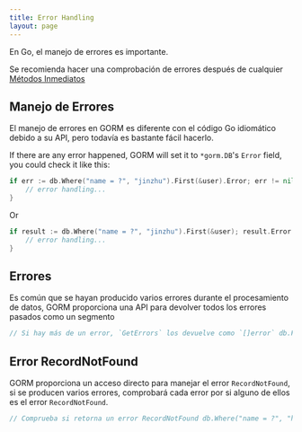 ```yaml
---
title: Error Handling
layout: page
---
```

En Go, el manejo de errores es importante.

Se recomienda hacer una comprobación de errores después de cualquier [Métodos Inmediatos](/docs/method_chaining.html#Immediate-Methods)

## Manejo de Errores

El manejo de errores en GORM es diferente con el código Go idiomático debido a su API, pero todavía es bastante fácil hacerlo.

If there are any error happened, GORM will set it to `*gorm.DB`'s `Error` field, you could check it like this:

```go
if err := db.Where("name = ?", "jinzhu").First(&user).Error; err != nil {
    // error handling...
}
```

Or

```go
if result := db.Where("name = ?", "jinzhu").First(&user); result.Error != nil {
    // error handling...
}
```

## Errores

Es común que se hayan producido varios errores durante el procesamiento de datos, GORM proporciona una API para devolver todos los errores pasados como un segmento

```go
// Si hay más de un error, `GetErrors` los devuelve como `[]error` db.First(&user).Limit(10).Find(&users).GetErrors() fmt.Println(len(errors)) for _, err := range errors {   fmt.Println(err) }
```

## Error RecordNotFound

GORM proporciona un acceso directo para manejar el error `RecordNotFound`, si se producen varios errores, comprobará cada error por si alguno de ellos es el error `RecordNotFound`.

```go
// Comprueba si retorna un error RecordNotFound db.Where("name = ?", "hello world").First(&user).RecordNotFound() if db.Model(&user).Related(&credit_card).RecordNotFound() {   // registro no encontrado } if err := db.Where("name = ?", "jinzhu").First(&user).Error; gorm.IsRecordNotFoundError(err) {   // registro no encontrado }
```